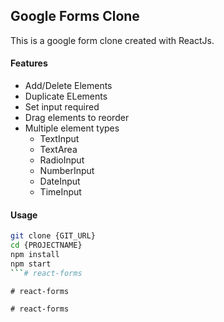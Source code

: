 ## Google Forms Clone 
This is a google form clone created with ReactJs.
#### Features
- Add/Delete Elements
- Duplicate ELements
- Set input required
- Drag elements to reorder
- Multiple element types
    - TextInput
    - TextArea
    - RadioInput
    - NumberInput
    - DateInput
    - TimeInput

#### Usage
```bash
git clone {GIT_URL}
cd {PROJECTNAME}
npm install
npm start
```#   r e a c t - f o r m s  
 #   r e a c t - f o r m s  
 #   r e a c t - f o r m s  
 